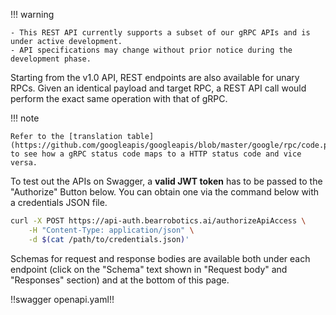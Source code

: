 !!! warning

    - This REST API currently supports a subset of our gRPC APIs and is under active development.
    - API specifications may change without prior notice during the development phase.

Starting from the v1.0 API, REST endpoints are also available for unary RPCs. Given an identical payload and target RPC, a REST API call would perform the exact same operation with that of gRPC.

!!! note

    Refer to the [translation table](https://github.com/googleapis/googleapis/blob/master/google/rpc/code.proto) to see how a gRPC status code maps to a HTTP status code and vice versa.

To test out the APIs on Swagger, a **valid JWT token** has to be passed to the "Authorize"
Button below. You can obtain one via the command below with a credentials JSON file.

```sh
curl -X POST https://api-auth.bearrobotics.ai/authorizeApiAccess \
    -H "Content-Type: application/json" \
    -d $(cat /path/to/credentials.json)'
```
Schemas for request and response bodies are available both under each endpoint (click on the "Schema" text shown in "Request body" and "Responses" section) and at the bottom of this page.

!!swagger openapi.yaml!!
